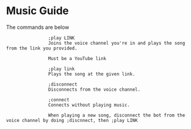 # Music Guide


The commands are below	
					
					;play LINK
					Joins the voice channel you're in and plays the song from the link you provided.
					
					Must be a YouTube link
					
					;play link
					Plays the song at the given link.
                    
					;disconnect
					Disconnects from the voice channel.
                    
					;connect
					Connects without playing music.
                    
                    When playing a new song, disconnect the bot from the voice channel by doing ;discnnect, then ;play LINK